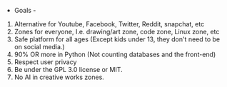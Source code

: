 - Goals -
 1. Alternative for Youtube, Facebook, Twitter, Reddit, snapchat, etc
 2. Zones for everyone, I.e. drawing/art zone, code zone, Linux zone, etc
 3. Safe platform for all ages (Except kids under 13, they don't need
 to be on social media.)
 4. 90% OR more in Python (Not counting databases and the front-end)
 5. Respect user privacy
 6. Be under the GPL 3.0 license or MIT.
 7. No AI in creative works zones.
